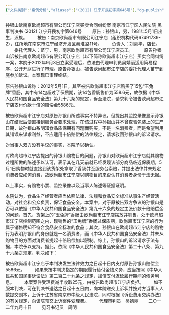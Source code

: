 ```yaml
---
{"文件类别":"案例分析","aliases":["(2012) 江宁开民初字第646号"],"dg-publish":true,"permalink":"/案例分析/裁判文书/孙银山诉南京欧尚超市有限公司江宁店买卖合同纠纷案/","dgPassFrontmatter":true}
---
```



孙银山诉南京欧尚超市有限公司江宁店买卖合同纠纷案
南京市江宁区人民法院
民事判决书
     (2012) 江宁开民初字第646号
　　原告：孙银山，男，1981年5月1日出生，汉族。
　　被告：南京欧尚超市有限公司江宁店（组织机构代码67491739-2），住所地在南京市江宁经济开发区秦淮路11号。
　　负责人：刘豪华，店长。
　　委托代理人：苗宁，男，南京欧尚超市有限公司江宁店员工。
　　
原告孙银山诉被告南京欧尚超市有限公司江宁店（以下简称欧尚超市江宁店）买卖合同纠纷一案，本院于2012年9月3日立案受理后，依法由代理审判员吴婧丽适用简易程序，公开开庭进行了审理。原告孙银山、被告欧尚超市江宁店的委托代理人苗宁到庭参加诉讼。本案现已审理终结。

原告孙银山诉称：2012年5月1日，其至被告欧尚超市江宁店购买了15包“玉兔牌”香肠，其中有14包超过了保质期，该14包香肠售价为558.6元，故依据《中华人民共和国食品安全法》第九十六条的规定，诉至法院，请求判令被告欧尚超市江宁店支付价款十倍的赔偿金5586元。

被告欧尚超市江宁店对原告孙银山所述事实不持异议，但提出其监控录像显示孙银山在结账后便直接到服务台要求处理，在该过程中孙银山并不曾查验包装上的生产日期，故孙银山系明知食品质保期有问题而购买，不是一名消费者，而是希望利用其错误来谋求利益，不应适用十倍赔偿的法律规定，请求驳回孙银山的诉讼请求。

对当事人双方没有争议的事实，本院予以确认。

对欧尚超市江宁店提出的孙银山购物目的问题，孙银山对欧尚超市江宁店就其购物过程所做的陈述予以认可，表示其在几天前就已经发现该部分商品临近保质期，5月1日购物时就直接到该货架处拿取了香肠并至服务台索赔，并提出法律并未规定消费者应如何消费，故欧尚超市江宁店以购物目的来否认其消费者身份于法无据。

以上事实，有购物小票、监控录像以及当事人陈述等证据证明。

本院认为，食品生产经营者应当依照法律、法规和食品安全标准从事生产经营活动，对社会和公众负责，保证食品安全。本案中，对于原被告双方争议的孙银山是否可以依据《中华人民共和国食品安全法》第九十六条的规定主张价款十倍赔偿金的问题，首先，货架上的“玉兔牌”香肠由欧尚超市江宁店摆放并销售，处于欧尚超市江宁店控制范围之内，现销售的“玉兔牌”香肠过保质期，欧尚超市江宁店的行为属于销售明知不符合食品安全标准的食品；其次，孙银山在欧尚超市江宁店的购物行为表明孙银山的身份就是一名消费者，而《中华人民共和国食品安全法》并未从购物目的方面对消费者提起十倍赔偿加以限制。综上，孙银山的诉讼请求于法有据，本院予以支持。据此，依照《中华人民共和国食品安全法》第二十八条、第九十六条之规定，判决如下：

被告欧尚超市江宁店于本判决发生法律效力之日起十日内支付原告孙银山赔偿金5586元。
　　如果未按本判决指定的期限履行给付金钱义务，应当按照《中华人民共和国民事诉讼法》第二百二十九条之规定，加倍支付迟延履行期间的债务利息。
　　本案案件受理费减半收取25元，由被告欧尚超市江宁店负担。
　　如不服本判决，可在判决书送达之日起十五日内，向本院递交上诉状并按对方当事人人数提交副本，上诉于江苏省南京市中级人民法院，同时根据《诉讼费用交纳办法》的有关规定，向该院预交上诉案件受理费。
     　　代理审判员　吴婧丽
　　二○一二年九月十日
　　见习书记员　周明
